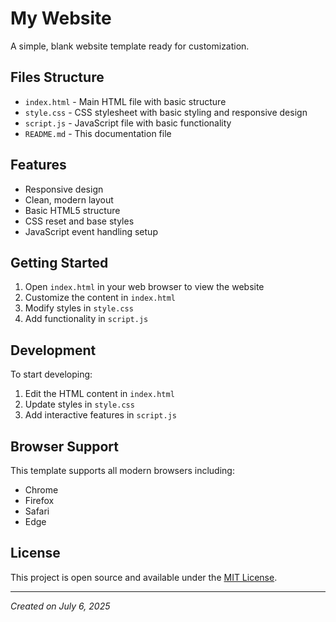 # My Website

A simple, blank website template ready for customization.

## Files Structure

- `index.html` - Main HTML file with basic structure
- `style.css` - CSS stylesheet with basic styling and responsive design
- `script.js` - JavaScript file with basic functionality
- `README.md` - This documentation file

## Features

- Responsive design
- Clean, modern layout
- Basic HTML5 structure
- CSS reset and base styles
- JavaScript event handling setup

## Getting Started

1. Open `index.html` in your web browser to view the website
2. Customize the content in `index.html`
3. Modify styles in `style.css`
4. Add functionality in `script.js`

## Development

To start developing:

1. Edit the HTML content in `index.html`
2. Update styles in `style.css`
3. Add interactive features in `script.js`

## Browser Support

This template supports all modern browsers including:
- Chrome
- Firefox
- Safari
- Edge

## License

This project is open source and available under the [MIT License](LICENSE).

---

*Created on July 6, 2025*

